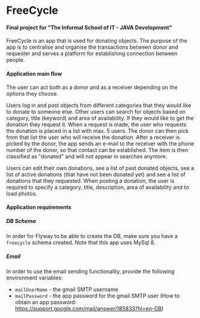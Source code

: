 # FreeCycle

#### Final project for "The Informal School of IT - JAVA Development"

FreeCycle is an app that is used for donating objects. The purpose of the app is to centralise and organise the transactions between donor and requester and serves a platform for establishing connection between people.

#### Application main flow
The user can act both as a donor and as a receiver depending on the options they choose.

Users log in and post objects from different categories that they would like to donate to someone else. 
Other users can search for objects based on category, title (keyword) and area of availability. If they would like to get the donation they request it. When a request is made, the user who requests the donation is placed in a list with max. 5 users. The donor can then pick from that list the user who will receive the donation.
After a receiver is picked by the donor, the app sends an e-mail to the receiver with the phone number of the donor, so that contact can be established.
The item is then classified as "donated" and will not appear in searches anymore.

Users can edit their own donations, see a list of past donated objects, see a list of active donations (that have not been donated yet) and see a list of donations that they requested.
When posting a donation, the user is required to specify a category, title, description, area of availability and to load photos.

#### Application requirements

##### DB Schema
In order for Flyway to be able to create the DB, make sure you have a `freecycle` schema created.
Note that this app uses MySql 8.

##### Email
In order to use the email sending functionality, provide the following environment variables:
* `mailUserName` - the gmail SMTP username 
* `mailPassword` - the app password for the gmail SMTP user (How to obtain an app password: https://support.google.com/mail/answer/185833?hl=en-GB)
